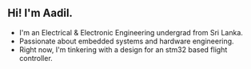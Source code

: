 ## Hi! I'm Aadil.

- I'm an Electrical & Electronic Engineering undergrad from Sri Lanka.
- Passionate about embedded systems and hardware engineering.
- Right now, I'm tinkering with a design for an stm32 based flight controller.
